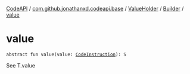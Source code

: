 [CodeAPI](../../../index.md) / [com.github.jonathanxd.codeapi.base](../../index.md) / [ValueHolder](../index.md) / [Builder](index.md) / [value](.)

# value

`abstract fun value(value: `[`CodeInstruction`](../../../com.github.jonathanxd.codeapi/-code-instruction.md)`): S`

See T.value

